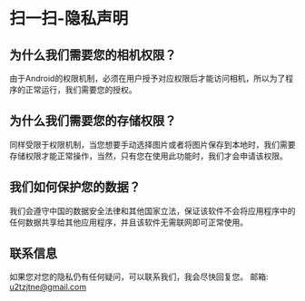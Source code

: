 # 扫一扫-隐私声明

## 为什么我们需要您的相机权限？
由于Android的权限机制，必须在用户授予对应权限后才能访问相机，所以为了程序的正常运行，我们需要您的授权。

## 为什么我们需要您的存储权限？
同样受限于权限机制，当您想要手动选择图片或者将图片保存到本地时，我们需要存储权限才能正常操作，当然，只有您在使用此功能时，我们才会申请该权限。

## 我们如何保护您的数据？
我们会遵守中国的数据安全法律和其他国家立法，保证该软件不会将应用程序中的任何数据共享给其他应用程序，并且该软件无需联网即可正常使用。

## 联系信息
如果您对您的隐私仍有任何疑问，可以联系我们，我会尽快回复您。
邮箱: u2tzjtne@gmail.com
